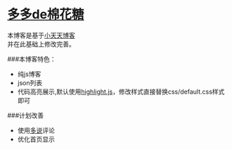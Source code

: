 # [多多de棉花糖](http://hugcoday.github.com)


本博客是基于[小天天博客](https://github.com/onlytiancai/xiaotiantian)  
并在此基础上修改完善。

###本博客特色：

* 纯js博客
* json列表
* 代码高亮展示,默认使用[highlight.js](http://softwaremaniacs.org/soft/highlight/en/)，修改样式直接替换css/default.css样式即可


###计划改善

* 使用[多说](http://duoshuo.com)评论
* 优化首页显示
